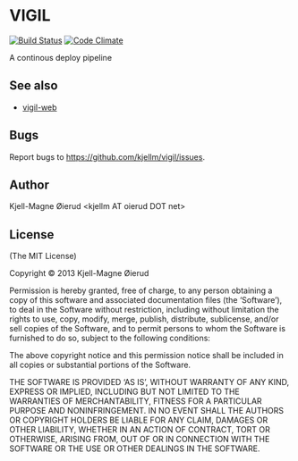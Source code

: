 VIGIL
=====
[![Build Status](https://secure.travis-ci.org/kjellm/vigil.png)](http://travis-ci.org/kjellm/vigil)
[![Code Climate](https://codeclimate.com/github/kjellm/vigil.png)](https://codeclimate.com/github/kjellm/vigil)


A continous deploy pipeline

See also
--------

- [vigil-web][]


[vigil-web]: https://github.com/kjellm/vigil-web

Bugs
----

Report bugs to <https://github.com/kjellm/vigil/issues>.


Author
------

Kjell-Magne Øierud &lt;kjellm AT oierud DOT net&gt;

License
-------

(The MIT License)

Copyright © 2013 Kjell-Magne Øierud

Permission is hereby granted, free of charge, to any person obtaining a copy of this software and
associated documentation files (the ‘Software’), to deal in the Software without restriction, including
without limitation the rights to use, copy, modify, merge, publish, distribute, sublicense, and/or sell
copies of the Software, and to permit persons to whom the Software is furnished to do so, subject to
the following conditions:

The above copyright notice and this permission notice shall be included in all copies or substantial
portions of the Software.

THE SOFTWARE IS PROVIDED ‘AS IS’, WITHOUT WARRANTY OF ANY KIND, EXPRESS OR IMPLIED, INCLUDING BUT NOT
LIMITED TO THE WARRANTIES OF MERCHANTABILITY, FITNESS FOR A PARTICULAR PURPOSE AND NONINFRINGEMENT. IN
NO EVENT SHALL THE AUTHORS OR COPYRIGHT HOLDERS BE LIABLE FOR ANY CLAIM, DAMAGES OR OTHER LIABILITY,
WHETHER IN AN ACTION OF CONTRACT, TORT OR OTHERWISE, ARISING FROM, OUT OF OR IN CONNECTION WITH THE
SOFTWARE OR THE USE OR OTHER DEALINGS IN THE SOFTWARE.
